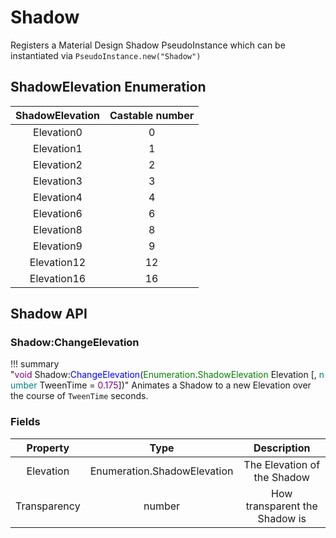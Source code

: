 # Shadow

Registers a Material Design Shadow PseudoInstance which can be instantiated via `PseudoInstance.new("Shadow")`

## ShadowElevation Enumeration
|ShadowElevation|Castable number|
|:-:|:-:|
|Elevation0|0|
|Elevation1|1|
|Elevation2|2|
|Elevation3|3|
|Elevation4|4|
|Elevation6|6|
|Elevation8|8|
|Elevation9|9|
|Elevation12|12|
|Elevation16|16|

## Shadow API

### Shadow:ChangeElevation

!!! summary "<span style="color:purple;">void</span>&nbsp;Shadow&colon;<span style="color:blue;">ChangeElevation</span>&lpar;<span style="color:green;">Enumeration</span>&period;<span style="color:green;">ShadowElevation</span>&nbsp;Elevation&nbsp;&lsqb;&comma;&nbsp;<span style="color:teal;">number</span>&nbsp;TweenTime&nbsp;&equals;&nbsp;<span style="color:purple;">0.175</span>&rsqb;&rpar;"
	Animates a Shadow to a new Elevation over the course of `TweenTime` seconds.


### Fields

|Property|Type|Description|
|:-:|:-:|:-:|
|Elevation|Enumeration.ShadowElevation|The Elevation of the Shadow|
|Transparency|number|How transparent the Shadow is|

